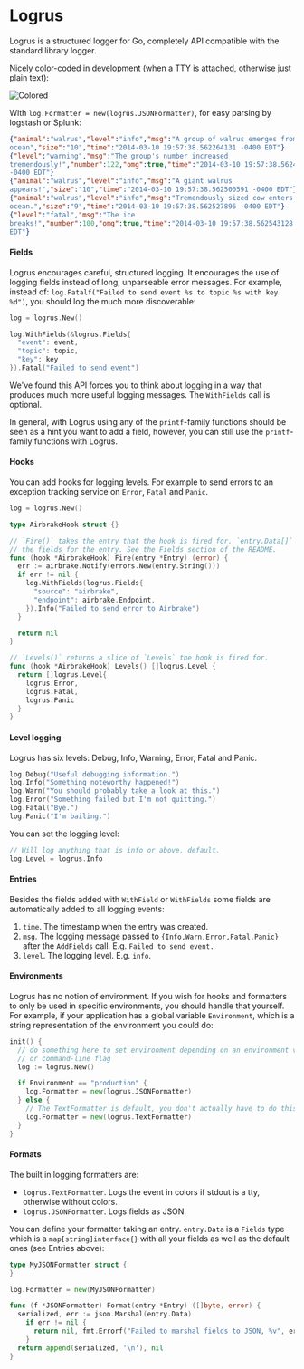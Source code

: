 # Logrus

Logrus is a structured logger for Go, completely API compatible with the
standard library logger.

Nicely color-coded in development (when a TTY is attached, otherwise just
plain text):

![Colored](http://i.imgur.com/PY7qMwd.png)

With `log.Formatter = new(logrus.JSONFormatter)`, for easy parsing by logstash
or Splunk:

```json
{"animal":"walrus","level":"info","msg":"A group of walrus emerges from the
ocean","size":"10","time":"2014-03-10 19:57:38.562264131 -0400 EDT"}
{"level":"warning","msg":"The group's number increased
tremendously!","number":122,"omg":true,"time":"2014-03-10 19:57:38.562471297
-0400 EDT"}
{"animal":"walrus","level":"info","msg":"A giant walrus
appears!","size":"10","time":"2014-03-10 19:57:38.562500591 -0400 EDT"}
{"animal":"walrus","level":"info","msg":"Tremendously sized cow enters the
ocean.","size":"9","time":"2014-03-10 19:57:38.562527896 -0400 EDT"}
{"level":"fatal","msg":"The ice
breaks!","number":100,"omg":true,"time":"2014-03-10 19:57:38.562543128 -0400
EDT"}
```

#### Fields

Logrus encourages careful, structured logging. It encourages the use of logging
fields instead of long, unparseable error messages. For example, instead of:
`log.Fatalf("Failed to send event %s to topic %s with key %d")`, you should log
the much more discoverable:

```go
log = logrus.New()

log.WithFields(&logrus.Fields{
  "event": event,
  "topic": topic,
  "key": key
}).Fatal("Failed to send event")
```

We've found this API forces you to think about logging in a way that produces
much more useful logging messages. The `WithFields` call is optional.

In general, with Logrus using any of the `printf`-family functions should be
seen as a hint you want to add a field, however, you can still use the
`printf`-family functions with Logrus.

#### Hooks

You can add hooks for logging levels. For example to send errors to an exception
tracking service on `Error`, `Fatal` and `Panic`.

```go
log = logrus.New()

type AirbrakeHook struct {}

// `Fire()` takes the entry that the hook is fired for. `entry.Data[]` contains
// the fields for the entry. See the Fields section of the README.
func (hook *AirbrakeHook) Fire(entry *Entry) (error) {
  err := airbrake.Notify(errors.New(entry.String()))
  if err != nil {
    log.WithFields(logrus.Fields{
      "source": "airbrake",
      "endpoint": airbrake.Endpoint,
    }).Info("Failed to send error to Airbrake")
  }

  return nil
}

// `Levels()` returns a slice of `Levels` the hook is fired for.
func (hook *AirbrakeHook) Levels() []logrus.Level {
  return []logrus.Level{
    logrus.Error,
    logrus.Fatal,
    logrus.Panic
  }
}
```

#### Level logging

Logrus has six levels: Debug, Info, Warning, Error, Fatal and Panic.

```go
log.Debug("Useful debugging information.")
log.Info("Something noteworthy happened!")
log.Warn("You should probably take a look at this.")
log.Error("Something failed but I'm not quitting.")
log.Fatal("Bye.")
log.Panic("I'm bailing.")
```

You can set the logging level:

```go
// Will log anything that is info or above, default.
log.Level = logrus.Info
```

#### Entries

Besides the fields added with `WithField` or `WithFields` some fields are
automatically added to all logging events:

1. `time`. The timestamp when the entry was created.
2. `msg`. The logging message passed to `{Info,Warn,Error,Fatal,Panic}` after
   the `AddFields` call. E.g. `Failed to send event.`
3. `level`. The logging level. E.g. `info`.

#### Environments

Logrus has no notion of environment. If you wish for hooks and formatters to
only be used in specific environments, you should handle that yourself. For
example, if your application has a global variable `Environment`, which is a
string representation of the environment you could do:

```go
init() {
  // do something here to set environment depending on an environment variable
  // or command-line flag
  log := logrus.New()

  if Environment == "production" {
    log.Formatter = new(logrus.JSONFormatter)
  } else {
    // The TextFormatter is default, you don't actually have to do this.
    log.Formatter = new(logrus.TextFormatter)
  }
}
```

#### Formats

The built in logging formatters are:

* `logrus.TextFormatter`. Logs the event in colors if stdout is a tty, otherwise
  without colors.
* `logrus.JSONFormatter`. Logs fields as JSON.

You can define your formatter taking an entry. `entry.Data` is a `Fields` type
which is a `map[string]interface{}` with all your fields as well as the default
ones (see Entries above):

```go
type MyJSONFormatter struct {
}

log.Formatter = new(MyJSONFormatter)

func (f *JSONFormatter) Format(entry *Entry) ([]byte, error) {
  serialized, err := json.Marshal(entry.Data)
    if err != nil {
      return nil, fmt.Errorf("Failed to marshal fields to JSON, %v", err)
    }
  return append(serialized, '\n'), nil
}
```
